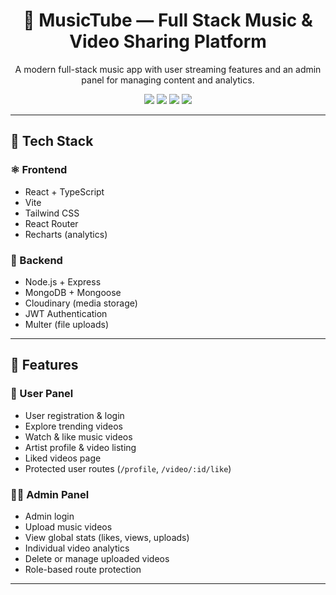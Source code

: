 <h1 align="center">🎵 MusicTube — Full Stack Music & Video Sharing Platform</h1>

<p align="center">
  A modern full-stack music app with user streaming features and an admin panel for managing content and analytics.
</p>

<p align="center">
  <img src="https://img.shields.io/badge/Stack-MERN-blueviolet?style=flat-square" />
  <img src="https://img.shields.io/badge/Frontend-React%20%2B%20TS-blue?style=flat-square" />
  <img src="https://img.shields.io/badge/Backend-Node.js%20%2B%20Express-green?style=flat-square" />
  <img src="https://img.shields.io/badge/Database-MongoDB-brightgreen?style=flat-square" />
</p>

---

## 🧩 Tech Stack

### ⚛️ Frontend
- React + TypeScript
- Vite
- Tailwind CSS
- React Router
- Recharts (analytics)

### 🚀 Backend
- Node.js + Express
- MongoDB + Mongoose
- Cloudinary (media storage)
- JWT Authentication
- Multer (file uploads)

---

## 🔐 Features

### 👤 User Panel
- User registration & login
- Explore trending videos
- Watch & like music videos
- Artist profile & video listing
- Liked videos page
- Protected user routes (`/profile`, `/video/:id/like`)

### 🧑‍💼 Admin Panel
- Admin login
- Upload music videos
- View global stats (likes, views, uploads)
- Individual video analytics
- Delete or manage uploaded videos
- Role-based route protection

---
